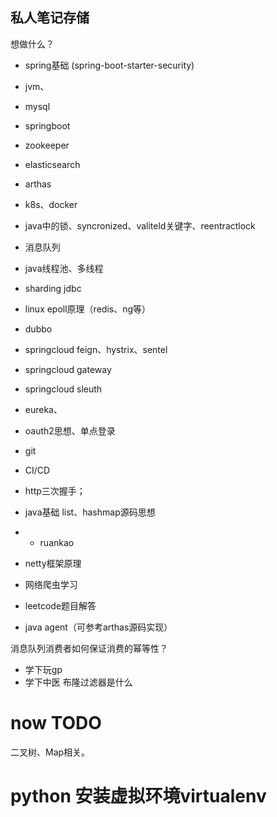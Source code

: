 ## 私人笔记存储

想做什么？
- spring基础  (spring-boot-starter-security)
- jvm、
- mysql
- springboot
- zookeeper
- elasticsearch
- arthas

- k8s、docker
- java中的锁、syncronized、valiteld关键字、reentractlock
- 消息队列
- java线程池、多线程
- sharding jdbc
- linux epoll原理（redis、ng等）
- dubbo
- springcloud feign、hystrix、sentel
- springcloud gateway
- springcloud sleuth
- eureka、
- oauth2思想、单点登录

- git
- CI/CD
- http三次握手；

- java基础 list、hashmap源码思想
- - ruankao
- netty框架原理
- 网络爬虫学习
- leetcode题目解答


- java agent（可参考arthas源码实现）

消息队列消费者如何保证消费的幂等性？

- 学下玩gp
- 学下中医
布隆过滤器是什么

# now TODO

二叉树、Map相关。


# python 安装虚拟环境virtualenv









